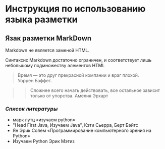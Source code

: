 # Инструкция по использованию языка разметки

## Язак разметки MarkDown

Markdown не является заменой HTML.

 Синтаксис Markdown достаточно ограничен, и соответствует лишь небольшому подмножеству элементов HTML

 >Время — это друг прекрасной компании и враг плохой.   
  Уоррен Баффет. 

  >> Сложнее всего начать действовать, все остальное зависит только от упорства. 
  Амелия Эрхарт


   ### *Список литературы*

   + марк лутц «изучаем python»
   + "Head First Java, Изучаем Java",  Кэти Сьерра, Берт Бэйтс
   + Ян Эрик Солем «Программирование компьютерного зрения на Python»
   + Изучаем Python Эрик Мэтиз